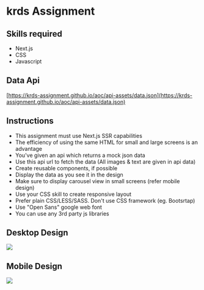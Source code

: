 # krds Assignment

## Skills required

- Next.js
- CSS
- Javascript

## Data Api

[https://krds-assignment.github.io/aoc/api-assets/data.json](https://krds-assignment.github.io/aoc/api-assets/data.json)

## Instructions

- This assignment must use Next.js SSR capabilities
- The efficiency of using the same HTML for small and large screens is an advantage
- You've given an api which returns a mock json data
- Use this api url to fetch the data
  (All images & text are given in api data)
- Create reusable components, if possible
- Display the data as you see it in the design
- Make sure to display carousel view in small screens
  (refer mobile design)
- Use your CSS skill to create responsive layout
- Prefer plain CSS/LESS/SASS. Don't use CSS framework (eg. Bootsrtap)
- Use "Open Sans" google web font
- You can use any 3rd party js libraries

## Desktop Design

![](./working-files/desktop.png)

## Mobile Design

![](./working-files/mobile.png)
